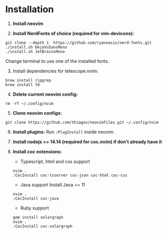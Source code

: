 # Installation

1. **Install neovim**

2. **Install NerdFonts of choice (required for vim-devicons):**
  ```
  git clone --depth 1  https://github.com/ryanoasis/nerd-fonts.git
  ./install.sh DejaVuSansMono
  ./install.sh JetBrainsMono
  ```
  Change terminal to use one of the installed fonts.

3. Install dependencies for telescope.nvim:
  ```
  brew install ripgrep
  brew install fd
  ```

4. **Delete current neovim config:**
  ```
  rm -rf ~/.config/nvim
  ```

5. **Clone neovim configs:**
  ```
  git clone https://github.com/thiagov/neovimfiles.git ~/.config/nvim
  ```

6. **Install plugins:**
  Run `:PlugInstall` inside neovim.

7. **Install nodejs >= 14.14 (required for coc.nvim) if don't already have it**

8. **Install coc extensions:**

    * Typescript, html and css support
    ```
    nvim .
    :CocInstall coc-tsserver coc-json coc-html coc-css
    ```

    * Java support
    Install Java >= 11
    ```
    nvim .
    :CocInstall coc-java
    ```

    * Ruby support
    ```
    gem install solargraph
    nvim .
    :CocInstall coc-solargraph
    ```

